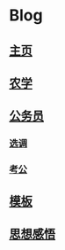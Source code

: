 # Blog

## [主页](../index.md)
## [农学](../posts/农学/index.md)
## [公务员](../posts/公务员/index.md)
### [选调](../posts/公务员/选调/index.md)
### [考公](../posts/公务员/考公/index.md)
## [模板](../posts/模板/index.md)
## [思想感悟](../posts/思想感悟/index.md)